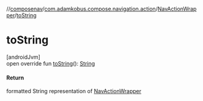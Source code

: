 //[composenav](../../../index.md)/[com.adamkobus.compose.navigation.action](../index.md)/[NavActionWrapper](index.md)/[toString](to-string.md)

# toString

[androidJvm]\
open override fun [toString](to-string.md)(): [String](https://kotlinlang.org/api/latest/jvm/stdlib/kotlin/-string/index.html)

#### Return

formatted String representation of [NavActionWrapper](index.md)
